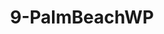 ---
title: 9-PalmBeachWP
image: /uploads/gallery-9.jpg
image_alt-text: 'Traditional Palm Beach Residence with custom dining room design including woodwork and joinery, metalwork and hardware'
work-type: traditional
---